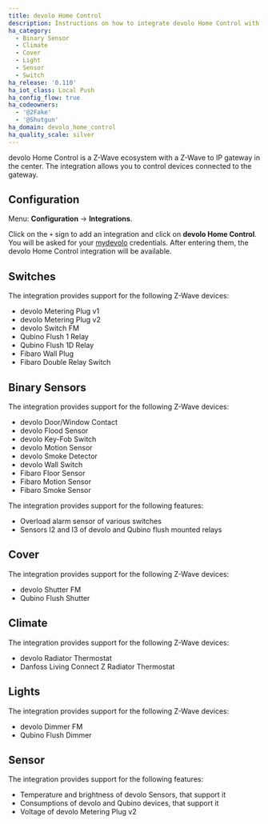 ```yaml
---
title: devolo Home Control
description: Instructions on how to integrate devolo Home Control with Home Assistant.
ha_category:
  - Binary Sensor
  - Climate
  - Cover
  - Light
  - Sensor
  - Switch
ha_release: '0.110'
ha_iot_class: Local Push
ha_config_flow: true
ha_codeowners:
  - '@2Fake'
  - '@Shutgun'
ha_domain: devolo_home_control
ha_quality_scale: silver
---
```


devolo Home Control is a Z-Wave ecosystem with a Z-Wave to IP gateway in the center. The integration allows you to control devices connected to the gateway.

## Configuration

Menu: **Configuration** -> **Integrations**.

Click on the `+` sign to add an integration and click on **devolo Home Control**. You will be asked for your [mydevolo](https://www.mydevolo.com) credentials. After entering them, the devolo Home Control integration will be available.

## Switches

The integration provides support for the following Z-Wave devices:

- devolo Metering Plug v1
- devolo Metering Plug v2
- devolo Switch FM
- Qubino Flush 1 Relay
- Qubino Flush 1D Relay
- Fibaro Wall Plug
- Fibaro Double Relay Switch

## Binary Sensors

The integration provides support for the following Z-Wave devices:

- devolo Door/Window Contact
- devolo Flood Sensor
- devolo Key-Fob Switch
- devolo Motion Sensor
- devolo Smoke Detector
- devolo Wall Switch
- Fibaro Floor Sensor
- Fibaro Motion Sensor
- Fibaro Smoke Sensor

The integration provides support for the following features:

- Overload alarm sensor of various switches
- Sensors I2 and I3 of devolo and Qubino flush mounted relays

## Cover

The integration provides support for the following Z-Wave devices:

- devolo Shutter FM
- Qubino Flush Shutter

## Climate

The integration provides support for the following Z-Wave devices:

- devolo Radiator Thermostat
- Danfoss Living Connect Z Radiator Thermostat

## Lights

The integration provides support for the following Z-Wave devices:

- devolo Dimmer FM
- Qubino Flush Dimmer

## Sensor

The integration provides support for the following features:

- Temperature and brightness of devolo Sensors, that support it
- Consumptions of devolo and Qubino devices, that support it
- Voltage of devolo Metering Plug v2
